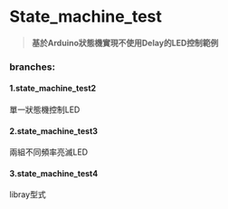 # State_machine_test

>**基於Arduino狀態機實現不使用Delay的LED控制範例**

### branches:

#### 1.state_machine_test2

單一狀態機控制LED

#### 2.state_machine_test3

兩組不同頻率亮滅LED

#### 3.state_machine_test4

libray型式
